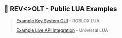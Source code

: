 ## 💸 REV<>OLT - Public LUA Examples

> [Example Key System GUI](/keysystem-gui.lua) - ROBLOX LUA
>
> [Example Live API Integration](/live-api.lua) - Universal LUA
